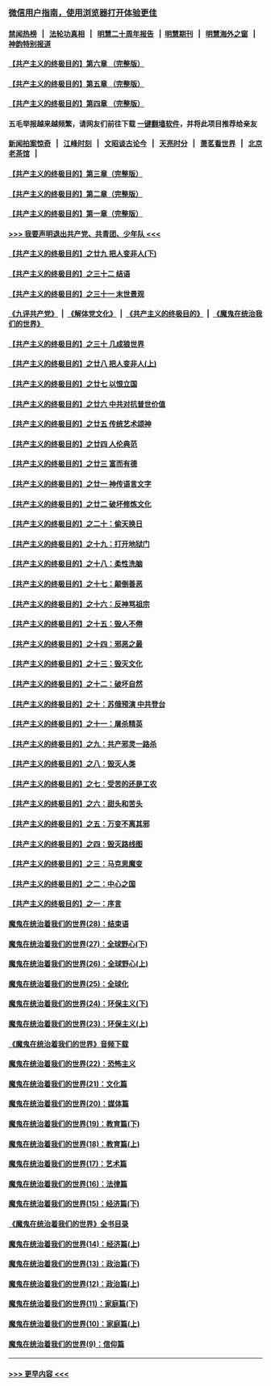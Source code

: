 ### [微信用户指南，使用浏览器打开体验更佳](https://github.com/gfw-breaker/banned-news1/blob/master/indexes/wechat-guide.md?t=0)
#### [禁闻热榜](热点新闻.md?t=0)  &nbsp;&nbsp;|&nbsp;&nbsp; [法轮功真相](https://github.com/gfw-breaker/truth/blob/master/README.md?t=0) &nbsp;&nbsp;|&nbsp;&nbsp; [明慧二十周年报告](https://github.com/gfw-breaker/mh-reports/blob/master/README.md?t=0) &nbsp;&nbsp;|&nbsp;&nbsp;[明慧期刊](https://github.com/gfw-breaker/mh-qikan) &nbsp;&nbsp;|&nbsp;&nbsp; [明慧海外之窗](https://github.com/gfw-breaker/mh-news/blob/master/README.md?t=0) &nbsp;&nbsp;|&nbsp;&nbsp; [神韵特别报道](https://github.com/gfw-breaker/mh-news/blob/master/shenyun.md?t=0)
#### [【共产主义的终极目的】第六章 （完整版）](../pages/nsc422/n11428913.md?t=02050501) 
#### [【共产主义的终极目的】第五章 （完整版）](../pages/nsc422/n11428912.md?t=02050501) 
#### [【共产主义的终极目的】第四章 （完整版）](../pages/nsc422/n11428907.md?t=02050501) 
#### 五毛举报越来越频繁，请网友们前往下载 [一键翻墙软件](https://github.com/gfw-breaker/ssr-accounts)，并将此项目推荐给亲友
#### [新闻拍案惊奇](https://github.com/gfw-breaker/banned-news1/blob/master/pages/link4.md) &nbsp;&nbsp;|&nbsp;&nbsp; [江峰时刻](https://github.com/gfw-breaker/banned-news1/blob/master/pages/link4.md) &nbsp;&nbsp;|&nbsp;&nbsp; [文昭谈古论今](https://github.com/gfw-breaker/banned-news1/blob/master/pages/link4.md) &nbsp;&nbsp;|&nbsp;&nbsp; [天亮时分](https://github.com/gfw-breaker/banned-news1/blob/master/pages/link4.md) &nbsp;&nbsp;|&nbsp;&nbsp; [萧茗看世界](https://github.com/gfw-breaker/banned-news1/blob/master/pages/link4.md) &nbsp;&nbsp;|&nbsp;&nbsp; [北京老茶馆](https://github.com/gfw-breaker/banned-news1/blob/master/pages/link4.md) &nbsp;&nbsp;|&nbsp;&nbsp; 
#### [【共产主义的终极目的】第三章（完整版）](../pages/nsc422/n11428848.md?t=02050501) 
#### [【共产主义的终极目的】第二章（完整版）](../pages/nsc422/n11428831.md?t=02050501) 
#### [【共产主义的终极目的】第一章（完整版）](../pages/nsc422/n11417651.md?t=02050501) 
#### [>>> 我要声明退出共产党、共青团、少年队 <<<](https://github.com/begood0513/goodnews/blob/master/quit/letter.md) 
#### [【共产主义的终极目的】之廿九 把人变非人(下)](../pages/nsc422/n11344140.md?t=02050501) 
#### [【共产主义的终极目的】之三十二 结语](../pages/nsc422/n11360535.md?t=02050501) 
#### [【共产主义的终极目的】之三十一 末世景观](../pages/nsc422/n11351129.md?t=02050501) 
#### [《九评共产党》](https://github.com/begood0513/9ping.md/blob/master/README.md) &nbsp;|&nbsp; [《解体党文化》](../../../../jtdwh.md/blob/master/README.md)  &nbsp;|&nbsp; [《共产主义的终极目的》](../../../../gczydzjmd.md/blob/master/README.md) &nbsp;|&nbsp; [《魔鬼在统治我们的世界》](../../../../mgztzwmdsj.md/blob/master/README.md) 
#### [【共产主义的终极目的】之三十 几成狼世界](../pages/nsc422/n11348280.md?t=02050501) 
#### [【共产主义的终极目的】之廿八 把人变非人(上)](../pages/nsc422/n11340492.md?t=02050501) 
#### [【共产主义的终极目的】之廿七 以恨立国](../pages/nsc422/n11336944.md?t=02050501) 
#### [【共产主义的终极目的】之廿六 中共对抗普世价值](../pages/nsc422/n11324785.md?t=02050501) 
#### [【共产主义的终极目的】之廿五 传统艺术颂神](../pages/nsc422/n11296396.md?t=02050501) 
#### [【共产主义的终极目的】之廿四 人伦典范](../pages/nsc422/n11296397.md?t=02050501) 
#### [【共产主义的终极目的】之廿三 富而有德](../pages/nsc422/n11283598.md?t=02050501) 
#### [【共产主义的终极目的】之廿一 神传语言文字](../pages/nsc422/n11263265.md?t=02050501) 
#### [【共产主义的终极目的】之廿二 破坏修炼文化](../pages/nsc422/n11245728.md?t=02050501) 
#### [【共产主义的终极目的】之二十：偷天换日](../pages/nsc422/n11238846.md?t=02050501) 
#### [【共产主义的终极目的】之十九：打开地狱门](../pages/nsc422/n11206376.md?t=02050501) 
#### [【共产主义的终极目的】之十八：柔性洗脑](../pages/nsc422/n11199994.md?t=02050501) 
#### [【共产主义的终极目的】之十七：颠倒善恶](../pages/nsc422/n11179782.md?t=02050501) 
#### [【共产主义的终极目的】之十六：反神骂祖宗](../pages/nsc422/n11166798.md?t=02050501) 
#### [【共产主义的终极目的】之十五：毁人不倦](../pages/nsc422/n11166792.md?t=02050501) 
#### [【共产主义的终极目的】之十四：邪恶之最](../pages/nsc422/n11150249.md?t=02050501) 
#### [【共产主义的终极目的】之十三：毁灭文化](../pages/nsc422/n11135227.md?t=02050501) 
#### [【共产主义的终极目的】之十二：破坏自然](../pages/nsc422/n11135214.md?t=02050501) 
#### [【共产主义的终极目的】之十：苏俄预演 中共登台](../pages/nsc422/n11118424.md?t=02050501) 
#### [【共产主义的终极目的】之十一：屠杀精英](../pages/nsc422/n11118442.md?t=02050501) 
#### [【共产主义的终极目的】之九：共产邪灵一路杀](../pages/nsc422/n11114139.md?t=02050501) 
#### [【共产主义的终极目的】之八：毁灭人类](../pages/nsc422/n11108503.md?t=02050501) 
#### [【共产主义的终极目的】之七：受苦的还是工农](../pages/nsc422/n11101809.md?t=02050501) 
#### [【共产主义的终极目的】之六：甜头和苦头](../pages/nsc422/n11096971.md?t=02050501) 
#### [【共产主义的终极目的】之五：万变不离其邪](../pages/nsc422/n11091285.md?t=02050501) 
#### [【共产主义的终极目的】之四：毁灭路线图](../pages/nsc422/n11086284.md?t=02050501) 
#### [【共产主义的终极目的】之三：马克思魔变](../pages/nsc422/n11061941.md?t=02050501) 
#### [【共产主义的终极目的】之二：中心之国](../pages/nsc422/n11047728.md?t=02050501) 
#### [【共产主义的终极目的】之一：序言](../pages/nsc422/n11086077.md?t=02050501) 
#### [魔鬼在统治着我们的世界(28)：结束语](../pages/nsc422/n10936246.md?t=02050501) 
#### [魔鬼在统治着我们的世界(27)：全球野心(下)](../pages/nsc422/n10928319.md?t=02050501) 
#### [魔鬼在统治着我们的世界(26)：全球野心(上)](../pages/nsc422/n10900318.md?t=02050501) 
#### [魔鬼在统治着我们的世界(25)：全球化](../pages/nsc422/n10788205.md?t=02050501) 
#### [魔鬼在统治着我们的世界(24)：环保主义(下)](../pages/nsc422/n10695307.md?t=02050501) 
#### [魔鬼在统治着我们的世界(23)：环保主义(上)](../pages/nsc422/n10688613.md?t=02050501) 
#### [《魔鬼在统治着我们的世界》音频下载](../pages/nsc422/n10635553.md?t=02050501) 
#### [魔鬼在统治着我们的世界(22)：恐怖主义](../pages/nsc422/n10614727.md?t=02050501) 
#### [魔鬼在统治着我们的世界(21)：文化篇](../pages/nsc422/n10597706.md?t=02050501) 
#### [魔鬼在统治着我们的世界(20)：媒体篇](../pages/nsc422/n10586579.md?t=02050501) 
#### [魔鬼在统治着我们的世界(19)：教育篇(下)](../pages/nsc422/n10564808.md?t=02050501) 
#### [魔鬼在统治着我们的世界(18)：教育篇(上)](../pages/nsc422/n10526970.md?t=02050501) 
#### [魔鬼在统治着我们的世界(17)：艺术篇](../pages/nsc422/n10499093.md?t=02050501) 
#### [魔鬼在统治着我们的世界(16)：法律篇](../pages/nsc422/n10485969.md?t=02050501) 
#### [魔鬼在统治着我们的世界(15)：经济篇(下)](../pages/nsc422/n10469975.md?t=02050501) 
#### [《魔鬼在统治着我们的世界》全书目录](../pages/nsc422/n10464261.md?t=02050501) 
#### [魔鬼在统治着我们的世界(14)：经济篇(上)](../pages/nsc422/n10457370.md?t=02050501) 
#### [魔鬼在统治着我们的世界(13)：政治篇(下)](../pages/nsc422/n10448270.md?t=02050501) 
#### [魔鬼在统治着我们的世界(12)：政治篇(上)](../pages/nsc422/n10444576.md?t=02050501) 
#### [魔鬼在统治着我们的世界(11)：家庭篇(下)](../pages/nsc422/n10440961.md?t=02050501) 
#### [魔鬼在统治着我们的世界(10)：家庭篇(上)](../pages/nsc422/n10435448.md?t=02050501) 
#### [魔鬼在统治着我们的世界(9)：信仰篇](../pages/nsc422/n10432159.md?t=02050501) 

----
#### [ >>> 更早内容 <<< ](../indexes/nsc422-earlier.md)
